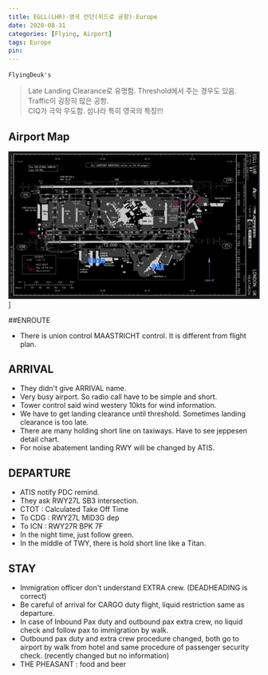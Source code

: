 ```yaml
---
title: EGLL(LHR)-영국 런던(히드로 공항)-Europe
date: 2020-08-31
categories: [Flying, Airport]
tags: Europe
pin:
---
```

`FlyingDeuk's`
>Late Landing Clearance로 유명함. Threshold에서 주는 경우도 있음. <br>
Traffic이 굉장히 많은 공항. <br>
CIQ가 극악 무도함. 섬나라 특히 영국의 특징!!!


## Airport Map
![lhr](/img/flying/airport/lhr_ap.jpg)]

##ENROUTE
- There is union control MAASTRICHT control. It is different from flight plan.

## ARRIVAL
- They didn't give ARRIVAL name.
- Very busy airport. So radio call have to be simple and short.
- Tower control said wind westery 10kts for wind information.
- We have to get landing clearance until threshold. Sometimes landing clearance is too late.
- There are many holding short line on taxiways. Have to see jeppesen detail chart.
- For noise abatement landing RWY will be changed by ATIS.

## DEPARTURE
- ATIS notify PDC remind.
- They ask RWY27L SB3 intersection.
- CTOT : Calculated Take Off Time
- To CDG : RWY27L MID3G dep
- To ICN : RWY27R BPK 7F
- In the night time, just follow green.
- In the middle of TWY, there is hold short line like a Titan.

## STAY
- Immigration officer don't understand EXTRA crew. (DEADHEADING is correct)
- Be careful of arrival for CARGO duty flight, liquid restriction same as departure.
- In case of Inbound Pax duty and outbound pax extra crew, no liquid check and follow pax to immigration by walk.
- Outbound pax duty and extra crew procedure changed, both go to airport by walk from hotel and same procedure of passenger security check. (recently changed but no information)
- THE PHEASANT : food and beer
